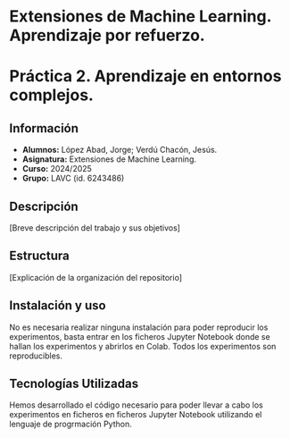 # Extensiones de Machine Learning. Aprendizaje por refuerzo.
# Práctica 2. Aprendizaje en entornos complejos.

## Información
- **Alumnos:** López Abad, Jorge; Verdú Chacón, Jesús.
- **Asignatura:** Extensiones de Machine Learning.
- **Curso:** 2024/2025
- **Grupo:** LAVC (id. 6243486)
## Descripción
[Breve descripción del trabajo y sus objetivos]

## Estructura
[Explicación de la organización del repositorio]

## Instalación y uso
No es necesaria realizar ninguna instalación para poder reproducir los experimentos, basta entrar en los ficheros Jupyter Notebook donde se hallan los experimentos y abrirlos en Colab. Todos los experimentos son reproducibles.

## Tecnologías Utilizadas
Hemos desarrollado el código necesario para poder llevar a cabo los experimentos en ficheros en ficheros Jupyter Notebook utilizando el lenguaje de progrmación Python.
